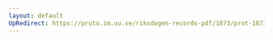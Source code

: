 ```yaml
---
layout: default
UpRedirect: https://pruto.im.uu.se/riksdagen-records-pdf/1873/prot-1873--fk--226/prot-1873--fk--226_058.pdf
---
```


